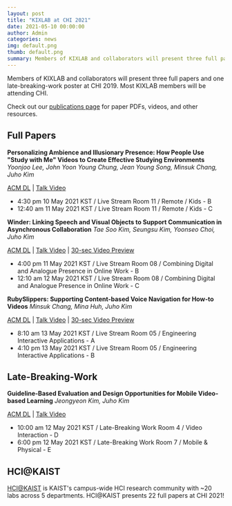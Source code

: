 ```yaml
---
layout: post
title: "KIXLAB at CHI 2021"
date: 2021-05-10 00:00:00
author: Admin
categories: news
img: default.png
thumb: default.png
summary: Members of KIXLAB and collaborators will present three full papers and one late-breaking-work poster at CHI 2021. Most KIXLAB members will be attending CHI.
---
```


Members of KIXLAB and collaborators will present three full papers and one late-breaking-work poster at CHI 2019. Most KIXLAB members will be attending CHI.

Check out our [publications page](https://kixlab.org/publications/) for paper PDFs, videos, and other resources.

## Full Papers

**Personalizing Ambience and Illusionary Presence: How People Use "Study with Me" Videos to Create Effective Studying Environments**
_Yoonjoo Lee, John Yoon Young Chung, Jean Young Song, Minsuk Chang, Juho Kim_

[ACM DL](https://dl.acm.org/doi/10.1145/3411764.3445222) | [Talk Video](https://www.youtube.com/watch?v=jm8jTmhHbwI)

- 4:30 pm 10 May 2021 KST / Live Stream Room 11 / Remote / Kids - B
- 12:40 am 11 May 2021 KST / Live Stream Room 11 / Remote / Kids - C

**Winder: Linking Speech and Visual Objects to Support Communication in Asynchronous Collaboration**
_Tae Soo Kim, Seungsu Kim, Yoonseo Choi, Juho Kim_

[ACM DL](https://dl.acm.org/doi/10.1145/3411764.3445686) | [Talk Video](https://www.youtube.com/watch?v=_Y0d_uyA6XA) | [30-sec Video Preview](https://www.youtube.com/watch?v=eLczDRjKC5o)

- 4:00 pm 11 May 2021 KST / Live Stream Room 08 / Combining Digital and Analogue Presence in Online Work - B
- 12:10 am 12 May 2021 KST / Live Stream Room 08 / Combining Digital and Analogue Presence in Online Work - C

**RubySlippers: Supporting Content-based Voice Navigation for How-to Videos**
_Minsuk Chang, Mina Huh, Juho Kim_

[ACM DL](https://dl.acm.org/doi/10.1145/3411764.3445131) | [Talk Video](https://www.youtube.com/watch?v=WxCB0GGVCDA) | [30-sec Video Preview](https://www.youtube.com/watch?v=j_nPsnYq56s)

- 8:10 am 13 May 2021 KST / Live Stream Room 05 / Engineering Interactive Applications - A
- 4:10 pm 13 May 2021 KST / Live Stream Room 05 / Engineering Interactive Applications - B

## Late-Breaking-Work

**Guideline-Based Evaluation and Design Opportunities for Mobile Video-based Learning**
_Jeongyeon Kim, Juho Kim_

[ACM DL](https://dl.acm.org/doi/10.1145/3411763.3451725) | [Talk Video](https://www.youtube.com/watch?v=UFmspprrtlg)

- 10:00 am 12 May 2021 KST / Late-Breaking Work Room 4 / Video Interaction - D
- 6:00 pm 12 May 2021 KST / Late-Breaking Work Room 7 / Mobile & Physical - E

## HCI@KAIST

[HCI@KAIST](https://hci.kaist.ac.kr/chi-2021/) is KAIST's campus-wide HCI research community with ~20 labs across 5 departments. HCI@KAIST presents 22 full papers at CHI 2021!
